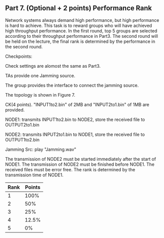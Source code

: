 ## Part 7. (Optional + 2 points) Performance Rank

Network systems always demand high performance, but high performance is hard to achieve. This task is to reward groups who will have achieved high throughput performance. In the first round, top 5 groups are selected according to their throughput performance in Part3. The second round will be held on the lecture, the final rank is determined by the performance in the second round.

Checkpoints:

Check settings are alomost the same as Part3.

TAs provide one Jamming source.

The group provides the interface to connect the jamming source.

The topology is shown in Figure 7.

CK(4 points). &quot;INPUT1to2.bin&quot; of 2MB and &quot;INPUT2to1.bin&quot; of 1MB are provided.

NODE1: transmits INPUT1to2.bin to NODE2, store the received file to OUTPUT2to1.bin

NODE2: transmits INPUT2to1.bin to NODE1, store the received file to OUTPUT1to2.bin

Jamming Src: play &quot;Jamming.wav&quot;

The transmission of NODE2 must be started immediately after the start of NODE1. The transmission of NODE2 must be finished before NODE1. The received files must be error free. The rank is determined by the transmission time of NODE1.

| Rank | Points |
| --- | --- |
| 1 | 100% |
| 2 | 50% |
| 3 | 25% |
| 4 | 12.5% |
| 5 | 0% |
